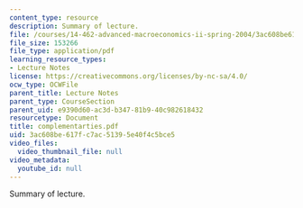 ```yaml
---
content_type: resource
description: Summary of lecture.
file: /courses/14-462-advanced-macroeconomics-ii-spring-2004/3ac608be617fc7ac51395e40f4c5bce5_complementarties.pdf
file_size: 153266
file_type: application/pdf
learning_resource_types:
- Lecture Notes
license: https://creativecommons.org/licenses/by-nc-sa/4.0/
ocw_type: OCWFile
parent_title: Lecture Notes
parent_type: CourseSection
parent_uid: e9390d60-ac3d-b347-81b9-40c982618432
resourcetype: Document
title: complementarties.pdf
uid: 3ac608be-617f-c7ac-5139-5e40f4c5bce5
video_files:
  video_thumbnail_file: null
video_metadata:
  youtube_id: null
---
```

Summary of lecture.